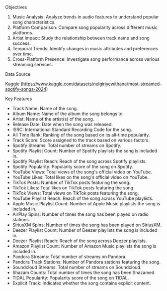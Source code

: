 Objectives

1. Music Analysis: Analyze trends in audio features to understand popular song characteristics.
2. Platform Comparison: Compare song popularity across different music platforms.
3. Artist Impact: Study the relationship between track name and song success.
4. Temporal Trends: Identify changes in music attributes and preferences over time.
5. Cross-Platform Presence: Investigate song performance across various streaming services.

Data Source 

Kaggle (https://www.kaggle.com/datasets/nelgiriyewithana/most-streamed-spotify-songs-2024)

Key Features

* Track Name: Name of the song.
* Album Name: Name of the album the song belongs to.
* Artist: Name of the artist(s) of the song.
* Release Date: Date when the song was released.
* ISRC: International Standard Recording Code for the song.
* All Time Rank: Ranking of the song based on its all-time popularity.
* Track Score: Score assigned to the track based on various factors.
* Spotify Streams: Total number of streams on Spotify.
* Spotify Playlist Count: Number of Spotify playlists the song is included in.
* Spotify Playlist Reach: Reach of the song across Spotify playlists.
* Spotify Popularity: Popularity score of the song on Spotify.
* YouTube Views: Total views of the song's official video on YouTube.
* YouTube Likes: Total likes on the song's official video on YouTube.
* TikTok Posts: Number of TikTok posts featuring the song.
* TikTok Likes: Total likes on TikTok posts featuring the song.
* TikTok Views: Total views on TikTok posts featuring the song.
* YouTube Playlist Reach: Reach of the song across YouTube playlists.
* Apple Music Playlist Count: Number of Apple Music playlists the song is included in.
* AirPlay Spins: Number of times the song has been played on radio stations.
* SiriusXM Spins: Number of times the song has been played on SiriusXM.
* Deezer Playlist Count: Number of Deezer playlists the song is included in.
* Deezer Playlist Reach: Reach of the song across Deezer playlists.
* Amazon Playlist Count: Number of Amazon Music playlists the song is included in.
* Pandora Streams: Total number of streams on Pandora.
* Pandora Track Stations: Number of Pandora stations featuring the song.
* Soundcloud Streams: Total number of streams on Soundcloud.
* Shazam Counts: Total number of times the song has been Shazamed.
* TIDAL Popularity: Popularity score of the song on TIDAL.
* Explicit Track: Indicates whether the song contains explicit content.